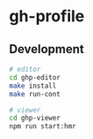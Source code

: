 # gh-profile

## Development

```sh
# editor
cd ghp-editor
make install
make run-cont

# viewer
cd ghp-viewer
npm run start:hmr
```
